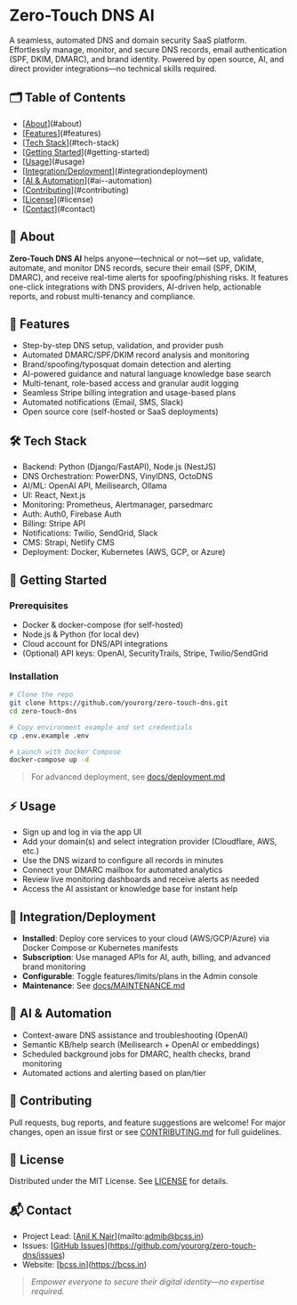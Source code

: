 # Zero-Touch DNS AI

A seamless, automated DNS and domain security SaaS platform. Effortlessly manage, monitor, and secure DNS records, email authentication (SPF, DKIM, DMARC), and brand identity. Powered by open source, AI, and direct provider integrations—no technical skills required.

## 🗂️ Table of Contents

- [[About](https://github.com/users/bcss/projects/1/settings#about)](#about)
- [[Features](https://github.com/users/bcss/projects/1/settings#features)](#features)
- [[Tech Stack](https://github.com/users/bcss/projects/1/settings#tech-stack)](#tech-stack)
- [[Getting Started](https://github.com/users/bcss/projects/1/settings#getting-started)](#getting-started)
- [[Usage](https://github.com/users/bcss/projects/1/settings#usage)](#usage)
- [[Integration/Deployment](https://github.com/users/bcss/projects/1/settings#integrationdeployment)](#integrationdeployment)
- [[AI & Automation](https://github.com/users/bcss/projects/1/settings#ai--automation)](#ai--automation)
- [[Contributing](https://github.com/users/bcss/projects/1/settings#contributing)](#contributing)
- [[License](https://github.com/users/bcss/projects/1/settings#license)](#license)
- [[Contact](https://github.com/users/bcss/projects/1/settings#contact)](#contact)

## 📖 About

**Zero-Touch DNS AI** helps anyone—technical or not—set up, validate, automate, and monitor DNS records, secure their email (SPF, DKIM, DMARC), and receive real-time alerts for spoofing/phishing risks. It features one-click integrations with DNS providers, AI-driven help, actionable reports, and robust multi-tenancy and compliance.

## 🚀 Features

- Step-by-step DNS setup, validation, and provider push
- Automated DMARC/SPF/DKIM record analysis and monitoring
- Brand/spoofing/typosquat domain detection and alerting
- AI-powered guidance and natural language knowledge base search
- Multi-tenant, role-based access and granular audit logging
- Seamless Stripe billing integration and usage-based plans
- Automated notifications (Email, SMS, Slack)
- Open source core (self-hosted or SaaS deployments)

## 🛠️ Tech Stack

- Backend: Python (Django/FastAPI), Node.js (NestJS)
- DNS Orchestration: PowerDNS, VinylDNS, OctoDNS
- AI/ML: OpenAI API, Meilisearch, Ollama
- UI: React, Next.js
- Monitoring: Prometheus, Alertmanager, parsedmarc
- Auth: Auth0, Firebase Auth
- Billing: Stripe API
- Notifications: Twilio, SendGrid, Slack
- CMS: Strapi, Netlify CMS
- Deployment: Docker, Kubernetes (AWS, GCP, or Azure)

## 🔧 Getting Started

### Prerequisites

- Docker & docker-compose (for self-hosted)
- Node.js & Python (for local dev)
- Cloud account for DNS/API integrations
- (Optional) API keys: OpenAI, SecurityTrails, Stripe, Twilio/SendGrid

### Installation

```bash
# Clone the repo
git clone https://github.com/yourorg/zero-touch-dns.git
cd zero-touch-dns

# Copy environment example and set credentials
cp .env.example .env

# Launch with Docker Compose
docker-compose up -d
```

> For advanced deployment, see [docs/deployment.md](docs/deployment.md)

## ⚡ Usage

- Sign up and log in via the app UI
- Add your domain(s) and select integration provider (Cloudflare, AWS, etc.)
- Use the DNS wizard to configure all records in minutes
- Connect your DMARC mailbox for automated analytics
- Review live monitoring dashboards and receive alerts as needed
- Access the AI assistant or knowledge base for instant help

## 🧩 Integration/Deployment

- **Installed**: Deploy core services to your cloud (AWS/GCP/Azure) via Docker Compose or Kubernetes manifests
- **Subscription**: Use managed APIs for AI, auth, billing, and advanced brand monitoring
- **Configurable**: Toggle features/limits/plans in the Admin console
- **Maintenance**: See [docs/MAINTENANCE.md](docs/MAINTENANCE.md)

## 🤖 AI & Automation

- Context-aware DNS assistance and troubleshooting (OpenAI)
- Semantic KB/help search (Meilisearch + OpenAI or embeddings)
- Scheduled background jobs for DMARC, health checks, brand monitoring
- Automated actions and alerting based on plan/tier

## 🤝 Contributing

Pull requests, bug reports, and feature suggestions are welcome! For major changes, open an issue first or see [CONTRIBUTING.md](CONTRIBUTING.md) for full guidelines.

## 📜 License

Distributed under the MIT License. See [LICENSE](LICENSE) for details.

## 📬 Contact

- Project Lead: [[Anil K Nair](mailto:admin@bcss.in)](mailto:admib@bcss.in)
- Issues: [[GitHub Issues](https://github.com/yourorg/zero-touch-dns/issues)](https://github.com/yourorg/zero-touch-dns/issues)
- Website: [[bcss.in](https://bcss.in/)](https://bcss.in)

> *Empower everyone to secure their digital identity—no expertise required.*

